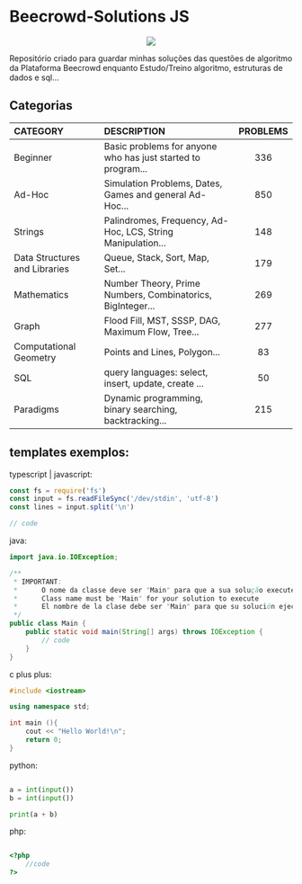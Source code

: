 # Beecrowd-Solutions JS

<div align = 'center'>
    <a href='https://www.beecrowd.com.br/' target='_blank'>
        <img src='https://www.beecrowd.com.br/judge/img/5.0/logo-beecrowd.png' height='auto'/>
    </a>
</div>


Repositório criado para guardar minhas soluções das questões de algoritmo da Plataforma Beecrowd
enquanto Estudo/Treino algoritmo, estruturas de dados e sql...


## Categorias

| CATEGORY                       | DESCRIPTION                                                  | PROBLEMS |
| :----------------------------------------------------------------------------------------------------------- | :----------------------------------------------------------- | :------: |
| Beginner                       | Basic problems for anyone who has just started to program... |   336    |
| Ad-Hoc                         | Simulation Problems, Dates, Games and general Ad-Hoc...      |   850    |
| Strings                        | Palindromes, Frequency, Ad-Hoc, LCS, String Manipulation...  |   148    |
| Data Structures and Libraries  | Queue, Stack, Sort, Map, Set...                              |   179    |
| Mathematics                    | Number Theory, Prime Numbers, Combinatorics, BigInteger...   |   269    |
| Graph                          | Flood Fill, MST, SSSP, DAG, Maximum Flow, Tree...            |   277    |
| Computational Geometry         | Points and Lines, Polygon...                                 |    83    |
| SQL                            | query languages: select, insert, update, create ...          |    50    |
| Paradigms                      | Dynamic programming, binary searching, backtracking...       |   215    |


## templates exemplos:


typescript | javascript:
```typescript
const fs = require('fs')
const input = fs.readFileSync('/dev/stdin', 'utf-8')
const lines = input.split('\n')

// code
```

java:
```java
import java.io.IOException;

/**
 * IMPORTANT: 
 *      O nome da classe deve ser "Main" para que a sua solução execute
 *      Class name must be "Main" for your solution to execute
 *      El nombre de la clase debe ser "Main" para que su solución ejecutar
 */
public class Main {
	public static void main(String[] args) throws IOException {
		// code
	}
}
```

c plus plus:
```c++
#include <iostream>

using namespace std;

int main (){
	cout << "Hello World!\n";
	return 0;
}
```

python:
```python

a = int(input())
b = int(input())

print(a + b)

```

php:
```php

<?php
	//code
?>

```
